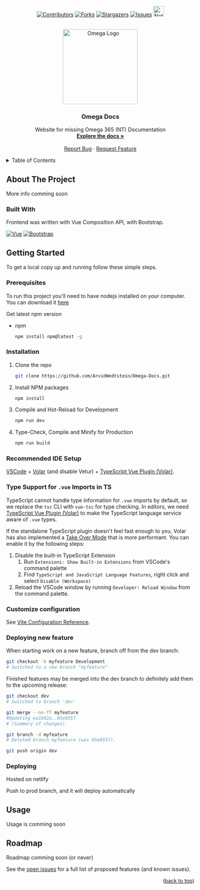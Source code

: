 <a name="readme-top"></a>

<div align="center">

[![Contributors][contributors-shield]][contributors-url]
[![Forks][forks-shield]][forks-url]
[![Stargazers][stars-shield]][stars-url]
[![Issues][issues-shield]][issues-url]
<img alt="Netlify Status" height="28" src="https://api.netlify.com/api/v1/badges/d2c42e80-54e9-4c16-920c-2844a3ca23b7/deploy-status">
</div>

<br />
<div align="center">
  <a href="https://github.com/ArvidWedtstein/Omega-Docs">
    <img src="https://content.energage.com/company-images/SE45893/SE45893_logo_orig.png" alt="Omega Logo" width="200" height="200">
  </a>

  <h3 align="center">Omega Docs</h3>


  <p align="center">
    Website for missing Omega 365 (NT) Documentation
    <br />
    <a href="https://omegadocs.netlify.app"><strong>Explore the docs »</strong></a>
    <br />
    <br />
    <a href="https://github.com/ArvidWedtstein/Omega-Docs/issues">Report Bug</a>
    ·
    <a href="https://github.com/ArvidWedtstein/Omega-Docs/issues">Request Feature</a>
  </p>
</div>

<details>
  <summary>Table of Contents</summary>
  <ol>
    <li>
      <a href="#about-the-project">About The Project</a>
      <ul>
        <li><a href="#built-with">Built With</a></li>
      </ul>
    </li>
    <li>
      <a href="#getting-started">Getting Started</a>
      <ul>
        <li><a href="#prerequisites">Prerequisites</a></li>
        <li><a href="#installation">Installation</a></li>
        <li><a href="#recommended-ide-setup">Recommended IDE Setup</a></li>
      </ul>
    </li>
    <li>
      <a href="#usage">Usage</a>
    </li>
    <li><a href="#roadmap">Roadmap</a></li>
  </ol>
</details>

<!-- ABOUT THE PROJECT -->

## About The Project

More info comming soon


### Built With

Frontend was written with Vue Composition API, with Bootstrap.

[![Vue][Vue.js]][Vue-url]
[![Bootstrap][Bootstrap]][Bootstrap-url]


<!-- GETTING STARTED -->

## Getting Started

To get a local copy up and running follow these simple steps.

### Prerequisites

To run this project you'll need to have nodejs installed on your computer. You can download it [here](https://nodejs.org/en/download/)

Get latest npm version

- npm

  ```sh
  npm install npm@latest -g
  ```

### Installation

1. Clone the repo
   ```sh
   git clone https://github.com/ArvidWedtstein/Omega-Docs.git
   ```
2. Install NPM packages
   ```sh
   npm install
   ```
3. Compile and Hot-Reload for Development
   ```sh
   npm run dev
   ```
4. Type-Check, Compile and Minify for Production
   ```sh
   npm run build
   ```


### Recommended IDE Setup

[VSCode](https://code.visualstudio.com/) + [Volar](https://marketplace.visualstudio.com/items?itemName=Vue.volar) (and disable Vetur) + [TypeScript Vue Plugin (Volar)](https://marketplace.visualstudio.com/items?itemName=Vue.vscode-typescript-vue-plugin).

### Type Support for `.vue` Imports in TS

TypeScript cannot handle type information for `.vue` imports by default, so we replace the `tsc` CLI with `vue-tsc` for type checking. In editors, we need [TypeScript Vue Plugin (Volar)](https://marketplace.visualstudio.com/items?itemName=Vue.vscode-typescript-vue-plugin) to make the TypeScript language service aware of `.vue` types.

If the standalone TypeScript plugin doesn't feel fast enough to you, Volar has also implemented a [Take Over Mode](https://github.com/johnsoncodehk/volar/discussions/471#discussioncomment-1361669) that is more performant. You can enable it by the following steps:

1. Disable the built-in TypeScript Extension
   1. Run `Extensions: Show Built-in Extensions` from VSCode's command palette
   2. Find `TypeScript and JavaScript Language Features`, right click and select `Disable (Workspace)`
2. Reload the VSCode window by running `Developer: Reload Window` from the command palette.

### Customize configuration

See [Vite Configuration Reference](https://vitejs.dev/config/).


### Deploying new feature

<!--https://nvie.com/posts/a-successful-git-branching-model/-->

When starting work on a new feature, branch off from the dev branch: 
```sh
git checkout -b myfeature Development
# Switched to a new branch "myfeature"
```

Finished features may be merged into the dev branch to definitely add them to the upcoming release:
```sh
git checkout dev
# Switched to branch 'dev'
```

```sh
git merge --no-ff myfeature
#Updating ea1b82a..05e9557
# (Summary of changes)
```


```sh
git branch -d myfeature
# Deleted branch myfeature (was 05e9557).
```

```sh
git push origin dev
```


### Deploying

Hosted on netlify

Push to prod branch, and it will deploy automatically

<!-- USAGE EXAMPLES -->

## Usage

Usage is comming soon

<!-- ROADMAP -->

## Roadmap

Roadmap comming soon (or never)

See the [open issues](https://github.com/ArvidWedtstein/Omega-Docs/issues) for a full list of proposed features (and known issues).

<p align="right">(<a href="#readme-top">back to top</a>)</p>


<!-- MARKDOWN LINKS & IMAGES -->

[contributors-shield]: https://img.shields.io/github/contributors/ArvidWedtstein/Omega-Docs.svg?style=for-the-badge
[contributors-url]: https://github.com/ArvidWedtstein/Omega-Docs/graphs/contributors
[forks-shield]: https://img.shields.io/github/forks/ArvidWedtstein/Omega-Docs.svg?style=for-the-badge
[forks-url]: https://github.com/ArvidWedtstein/Omega-Docs/network/members
[stars-shield]: https://img.shields.io/github/stars/ArvidWedtstein/Omega-Docs.svg?style=for-the-badge
[stars-url]: https://github.com/ArvidWedtstein/Omega-Docs/stargazers
[issues-shield]: https://img.shields.io/github/issues/ArvidWedtstein/Omega-Docs.svg?style=for-the-badge
[issues-url]: https://github.com/ArvidWedtstein/Omega-Docs/issues


[Vue.js]: https://img.shields.io/badge/Vue.js-35495E?style=for-the-badge&logo=vuedotjs&logoColor=4FC08D
[Vue-url]: https://vuejs.org/
[Bootstrap]: https://img.shields.io/badge/Bootstrap-dddddd?style=for-the-badge&logo=bootstrap&logoColor=572b8a
[Bootstrap-url]: https://getbootstrap.com/docs/5.3/getting-started/introduction/